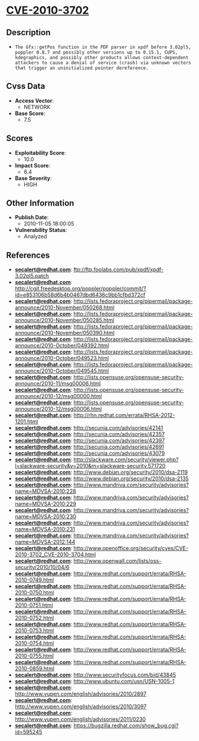 
# [CVE-2010-3702](https://cve.mitre.org/cgi-bin/cvename.cgi?name=CVE-2010-3702)

## Description

- `The Gfx::getPos function in the PDF parser in xpdf before 3.02pl5, poppler 0.8.7 and possibly other versions up to 0.15.1, CUPS, kdegraphics, and possibly other products allows context-dependent attackers to cause a denial of service (crash) via unknown vectors that trigger an uninitialized pointer dereference.`

## Cvss Data

- **Access Vector**:
  - NETWORK
- **Base Score**:
  - 7.5

## Scores

- **Exploitability Score**:
  - 10.0
- **Impact Score**:
  - 6.4
- **Base Severity**:
  - HIGH

## Other Information

- **Publish Date**:
  - 2010-11-05 18:00:05
- **Vulnerability Status**:
  - Analyzed

## References

- **secalert@redhat.com**: ftp://ftp.foolabs.com/pub/xpdf/xpdf-3.02pl5.patch
- **secalert@redhat.com**: http://cgit.freedesktop.org/poppler/poppler/commit/?id=e853106b58d6b4b0467dbd6436c9bb1cfbd372cf
- **secalert@redhat.com**: http://lists.fedoraproject.org/pipermail/package-announce/2010-November/050268.html
- **secalert@redhat.com**: http://lists.fedoraproject.org/pipermail/package-announce/2010-November/050285.html
- **secalert@redhat.com**: http://lists.fedoraproject.org/pipermail/package-announce/2010-November/050390.html
- **secalert@redhat.com**: http://lists.fedoraproject.org/pipermail/package-announce/2010-October/049392.html
- **secalert@redhat.com**: http://lists.fedoraproject.org/pipermail/package-announce/2010-October/049523.html
- **secalert@redhat.com**: http://lists.fedoraproject.org/pipermail/package-announce/2010-October/049545.html
- **secalert@redhat.com**: http://lists.opensuse.org/opensuse-security-announce/2010-11/msg00006.html
- **secalert@redhat.com**: http://lists.opensuse.org/opensuse-security-announce/2010-12/msg00000.html
- **secalert@redhat.com**: http://lists.opensuse.org/opensuse-security-announce/2010-12/msg00006.html
- **secalert@redhat.com**: http://rhn.redhat.com/errata/RHSA-2012-1201.html
- **secalert@redhat.com**: http://secunia.com/advisories/42141
- **secalert@redhat.com**: http://secunia.com/advisories/42357
- **secalert@redhat.com**: http://secunia.com/advisories/42397
- **secalert@redhat.com**: http://secunia.com/advisories/42691
- **secalert@redhat.com**: http://secunia.com/advisories/43079
- **secalert@redhat.com**: http://slackware.com/security/viewer.php?l=slackware-security&y=2010&m=slackware-security.571720
- **secalert@redhat.com**: http://www.debian.org/security/2010/dsa-2119
- **secalert@redhat.com**: http://www.debian.org/security/2010/dsa-2135
- **secalert@redhat.com**: http://www.mandriva.com/security/advisories?name=MDVSA-2010:228
- **secalert@redhat.com**: http://www.mandriva.com/security/advisories?name=MDVSA-2010:229
- **secalert@redhat.com**: http://www.mandriva.com/security/advisories?name=MDVSA-2010:230
- **secalert@redhat.com**: http://www.mandriva.com/security/advisories?name=MDVSA-2010:231
- **secalert@redhat.com**: http://www.mandriva.com/security/advisories?name=MDVSA-2012:144
- **secalert@redhat.com**: http://www.openoffice.org/security/cves/CVE-2010-3702_CVE-2010-3704.html
- **secalert@redhat.com**: http://www.openwall.com/lists/oss-security/2010/10/04/6
- **secalert@redhat.com**: http://www.redhat.com/support/errata/RHSA-2010-0749.html
- **secalert@redhat.com**: http://www.redhat.com/support/errata/RHSA-2010-0750.html
- **secalert@redhat.com**: http://www.redhat.com/support/errata/RHSA-2010-0751.html
- **secalert@redhat.com**: http://www.redhat.com/support/errata/RHSA-2010-0752.html
- **secalert@redhat.com**: http://www.redhat.com/support/errata/RHSA-2010-0753.html
- **secalert@redhat.com**: http://www.redhat.com/support/errata/RHSA-2010-0754.html
- **secalert@redhat.com**: http://www.redhat.com/support/errata/RHSA-2010-0755.html
- **secalert@redhat.com**: http://www.redhat.com/support/errata/RHSA-2010-0859.html
- **secalert@redhat.com**: http://www.securityfocus.com/bid/43845
- **secalert@redhat.com**: http://www.ubuntu.com/usn/USN-1005-1
- **secalert@redhat.com**: http://www.vupen.com/english/advisories/2010/2897
- **secalert@redhat.com**: http://www.vupen.com/english/advisories/2010/3097
- **secalert@redhat.com**: http://www.vupen.com/english/advisories/2011/0230
- **secalert@redhat.com**: https://bugzilla.redhat.com/show_bug.cgi?id=595245
